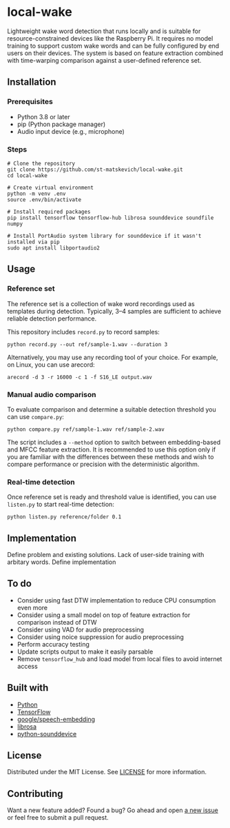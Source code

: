 # local-wake

Lightweight wake word detection that runs locally and is suitable for resource-constrained devices like the Raspberry Pi. It requires no model training to support custom wake words and can be fully configured by end users on their devices. The system is based on feature extraction combined with time-warping comparison against a user-defined reference set.

## Installation
### Prerequisites
- Python 3.8 or later
- pip (Python package manager)
- Audio input device (e.g., microphone)

### Steps
```
# Clone the repository
git clone https://github.com/st-matskevich/local-wake.git
cd local-wake

# Create virtual environment
python -m venv .env
source .env/bin/activate

# Install required packages
pip install tensorflow tensorflow-hub librosa sounddevice soundfile numpy

# Install PortAudio system library for sounddevice if it wasn't installed via pip
sudo apt install libportaudio2
```

## Usage
### Reference set
The reference set is a collection of wake word recordings used as templates during detection. Typically, 3–4 samples are sufficient to achieve reliable detection performance.

This repository includes `record.py` to record samples:
```
python record.py --out ref/sample-1.wav --duration 3
```

Alternatively, you may use any recording tool of your choice. For example, on Linux, you can use arecord:
```
arecord -d 3 -r 16000 -c 1 -f S16_LE output.wav
```

### Manual audio comparison
To evaluate comparison and determine a suitable detection threshold you can use `compare.py`:
```
python compare.py ref/sample-1.wav ref/sample-2.wav
```

The script includes a `--method` option to switch between embedding-based and MFCC feature extraction. It is recommended to use this option only if you are familiar with the differences between these methods and wish to compare performance or precision with the deterministic algorithm.

### Real-time detection
Once reference set is ready and threshold value is identified, you can use `listen.py` to start real-time detection:
```
python listen.py reference/folder 0.1 
```


## Implementation
Define problem and existing solutions. Lack of user-side training with arbitary words.
Define implementation

## To do
- Consider using fast DTW implementation to reduce CPU consumption even more
- Consider using a small model on top of feature extraction for comparison instead of DTW
- Consider using VAD for audio preprocessing
- Consider using noice suppression for audio preprocessing
- Perform accuracy testing
- Update scripts output to make it easily parsable
- Remove `tensorflow_hub` and load model from local files to avoid internet access

## Built with
- [Python](https://www.python.org/)
- [TensorFlow](https://www.tensorflow.org/)
- [google/speech-embedding](https://www.kaggle.com/models/google/speech-embedding)
- [librosa](https://librosa.org/)
- [python-sounddevice](https://github.com/spatialaudio/python-sounddevice)

## License
Distributed under the MIT License. See [LICENSE](LICENSE) for more information.

## Contributing
Want a new feature added? Found a bug? 
Go ahead and open [a new issue](https://github.com/st-matskevich/local-wake/issues/new) or feel free to submit a pull request.